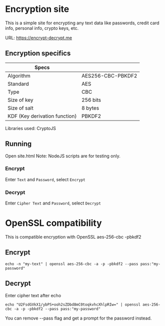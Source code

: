 # Encryption site
This is a simple site for encrypting any text data like passwords, credit card info, personal info, crypto keys, etc.

URL: https://encrypt-decrypt.me

## Encryption specifics

| Specs | |
| - | - |
| Algorithm | AES256-CBC-PBKDF2|
| Standard | AES |
| Type | CBC |
| Size of key | 256 bits |
| Size of salt | 8 bytes |
| KDF (Key derivation function)| PBKDF2 |


Libraries used: CryptoJS


## Running
Open site.html
Note: NodeJS scripts are for testing only.

### Encrypt
Enter `Text` and `Password`, select `Encrypt`

### Decrypt
Enter `Cipher Text` and `Password`, select `Decrypt`

# OpenSSL compatibility
This is compatible encryption with OpenSSL aes-256-cbc -pbkdf2

## Encrypt
```
echo -n "my-text" | openssl aes-256-cbc -a -p -pbkdf2 --pass pass:"my-password" 
```

## Decrypt
Enter cipher text after echo
```
echo "U2FsdGVkX1/ybPS+ooh2sZDbd8mC0toqkvhcXhlpRIw=" | openssl aes-256-cbc -a -p -pbkdf2 --pass pass:"my-password" 
```

You can remove --pass flag and get a prompt for the password instead.
